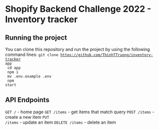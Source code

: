 #  Shopify Backend Challenge 2022 - Inventory tracker

## Running the project
You can clone this repository and run the project by using the following command lines:
<code>git clone https://github.com/ThinhTTruong/inventory-tracker app <br />
cd app <br />
npm i <br />
mv .env.example .env <br />
npm start <br /></code>

## API Endpoints

<code>GET /</code> - home page
<code>GET /items</code> - get items that match query
<code>POST /items</code> - create a new item
<code>PUT /items</code> - update an item
<code>DELETE /items</code> - delete an item
